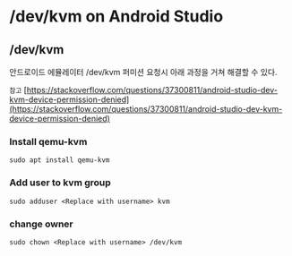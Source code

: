 # /dev/kvm on Android Studio

## /dev/kvm <a id="devkvm"></a>

안드로이드 에뮬레이터 /dev/kvm 퍼미션 요청시 아래 과정을 거쳐 해결할 수 있다.

`참고` [https://stackoverflow.com/questions/37300811/android-studio-dev-kvm-device-permission-denied](https://stackoverflow.com/questions/37300811/android-studio-dev-kvm-device-permission-denied)

### Install qemu-kvm <a id="install-qemu-kvm"></a>

```text
sudo apt install qemu-kvm
```

### Add user to kvm group <a id="add-user-to-kvm-group"></a>

```text
sudo adduser <Replace with username> kvm
```

### change owner <a id="change-owner"></a>

```text
sudo chown <Replace with username> /dev/kvm
```

